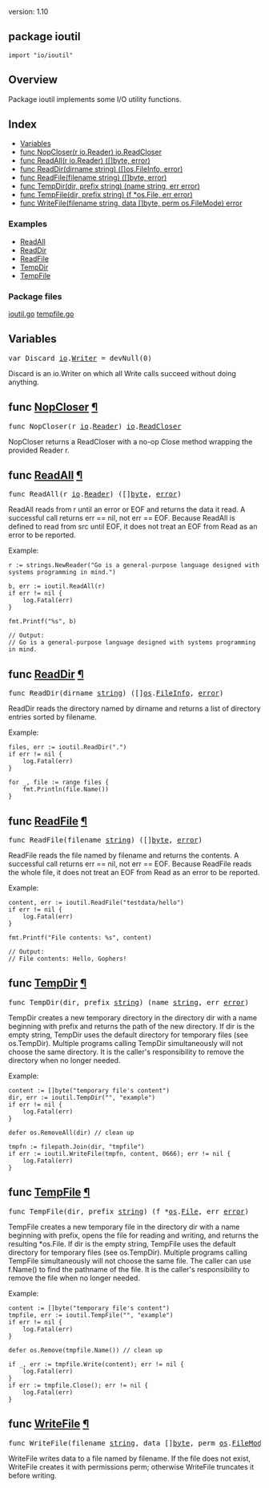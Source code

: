 version: 1.10
## package ioutil

  `import "io/ioutil"`

## Overview

Package ioutil implements some I/O utility functions.

## Index

- [Variables](#pkg-variables)
- [func NopCloser(r io.Reader) io.ReadCloser](#NopCloser)
- [func ReadAll(r io.Reader) ([]byte, error)](#ReadAll)
- [func ReadDir(dirname string) ([]os.FileInfo, error)](#ReadDir)
- [func ReadFile(filename string) ([]byte, error)](#ReadFile)
- [func TempDir(dir, prefix string) (name string, err error)](#TempDir)
- [func TempFile(dir, prefix string) (f *os.File, err error)](#TempFile)
- [func WriteFile(filename string, data []byte, perm os.FileMode) error](#WriteFile)

### Examples

- [ReadAll](#exampleReadAll)
- [ReadDir](#exampleReadDir)
- [ReadFile](#exampleReadFile)
- [TempDir](#exampleTempDir)
- [TempFile](#exampleTempFile)

### Package files
 [ioutil.go](//github.com/golang/go/blob/2ea7d3461bb41d0ae12b56ee52d43314bcdb97f9/src/io/ioutil/ioutil.go) [tempfile.go](//github.com/golang/go/blob/2ea7d3461bb41d0ae12b56ee52d43314bcdb97f9/src/io/ioutil/tempfile.go)

<h2 id="pkg-variables">Variables</h2>

<pre>var <span id="Discard">Discard</span> <a href="/io/">io</a>.<a href="/io/#Writer">Writer</a> = devNull(0)</pre>

Discard is an io.Writer on which all Write calls succeed without doing anything.

<h2 id="NopCloser">func <a href="//github.com/golang/go/blob/2ea7d3461bb41d0ae12b56ee52d43314bcdb97f9/src/io/ioutil/ioutil.go#L108">NopCloser</a>
    <a href="#NopCloser">¶</a></h2>
<pre>func NopCloser(r <a href="/io/">io</a>.<a href="/io/#Reader">Reader</a>) <a href="/io/">io</a>.<a href="/io/#ReadCloser">ReadCloser</a></pre>

NopCloser returns a ReadCloser with a no-op Close method wrapping the provided
Reader r.

<h2 id="ReadAll">func <a href="//github.com/golang/go/blob/2ea7d3461bb41d0ae12b56ee52d43314bcdb97f9/src/io/ioutil/ioutil.go#L34">ReadAll</a>
    <a href="#ReadAll">¶</a></h2>
<pre>func ReadAll(r <a href="/io/">io</a>.<a href="/io/#Reader">Reader</a>) ([]<a href="/builtin/#byte">byte</a>, <a href="/builtin/#error">error</a>)</pre>

ReadAll reads from r until an error or EOF and returns the data it read. A
successful call returns err == nil, not err == EOF. Because ReadAll is defined
to read from src until EOF, it does not treat an EOF from Read as an error to be
reported.

<a id="exampleReadAll"></a>
Example:

    r := strings.NewReader("Go is a general-purpose language designed with systems programming in mind.")

    b, err := ioutil.ReadAll(r)
    if err != nil {
        log.Fatal(err)
    }

    fmt.Printf("%s", b)

    // Output:
    // Go is a general-purpose language designed with systems programming in mind.

<h2 id="ReadDir">func <a href="//github.com/golang/go/blob/2ea7d3461bb41d0ae12b56ee52d43314bcdb97f9/src/io/ioutil/ioutil.go#L86">ReadDir</a>
    <a href="#ReadDir">¶</a></h2>
<pre>func ReadDir(dirname <a href="/builtin/#string">string</a>) ([]<a href="/os/">os</a>.<a href="/os/#FileInfo">FileInfo</a>, <a href="/builtin/#error">error</a>)</pre>

ReadDir reads the directory named by dirname and returns a list of directory
entries sorted by filename.

<a id="exampleReadDir"></a>
Example:

    files, err := ioutil.ReadDir(".")
    if err != nil {
        log.Fatal(err)
    }

    for _, file := range files {
        fmt.Println(file.Name())
    }

<h2 id="ReadFile">func <a href="//github.com/golang/go/blob/2ea7d3461bb41d0ae12b56ee52d43314bcdb97f9/src/io/ioutil/ioutil.go#L42">ReadFile</a>
    <a href="#ReadFile">¶</a></h2>
<pre>func ReadFile(filename <a href="/builtin/#string">string</a>) ([]<a href="/builtin/#byte">byte</a>, <a href="/builtin/#error">error</a>)</pre>

ReadFile reads the file named by filename and returns the contents. A successful
call returns err == nil, not err == EOF. Because ReadFile reads the whole file,
it does not treat an EOF from Read as an error to be reported.

<a id="exampleReadFile"></a>
Example:

    content, err := ioutil.ReadFile("testdata/hello")
    if err != nil {
        log.Fatal(err)
    }

    fmt.Printf("File contents: %s", content)

    // Output:
    // File contents: Hello, Gophers!

<h2 id="TempDir">func <a href="//github.com/golang/go/blob/2ea7d3461bb41d0ae12b56ee52d43314bcdb97f9/src/io/ioutil/tempfile.go#L66">TempDir</a>
    <a href="#TempDir">¶</a></h2>
<pre>func TempDir(dir, prefix <a href="/builtin/#string">string</a>) (name <a href="/builtin/#string">string</a>, err <a href="/builtin/#error">error</a>)</pre>

TempDir creates a new temporary directory in the directory dir with a name
beginning with prefix and returns the path of the new directory. If dir is the
empty string, TempDir uses the default directory for temporary files (see
os.TempDir). Multiple programs calling TempDir simultaneously will not choose
the same directory. It is the caller's responsibility to remove the directory
when no longer needed.

<a id="exampleTempDir"></a>
Example:

    content := []byte("temporary file's content")
    dir, err := ioutil.TempDir("", "example")
    if err != nil {
        log.Fatal(err)
    }

    defer os.RemoveAll(dir) // clean up

    tmpfn := filepath.Join(dir, "tmpfile")
    if err := ioutil.WriteFile(tmpfn, content, 0666); err != nil {
        log.Fatal(err)
    }

<h2 id="TempFile">func <a href="//github.com/golang/go/blob/2ea7d3461bb41d0ae12b56ee52d43314bcdb97f9/src/io/ioutil/tempfile.go#L37">TempFile</a>
    <a href="#TempFile">¶</a></h2>
<pre>func TempFile(dir, prefix <a href="/builtin/#string">string</a>) (f *<a href="/os/">os</a>.<a href="/os/#File">File</a>, err <a href="/builtin/#error">error</a>)</pre>

TempFile creates a new temporary file in the directory dir with a name beginning
with prefix, opens the file for reading and writing, and returns the resulting
*os.File. If dir is the empty string, TempFile uses the default directory for
temporary files (see os.TempDir). Multiple programs calling TempFile
simultaneously will not choose the same file. The caller can use f.Name() to
find the pathname of the file. It is the caller's responsibility to remove the
file when no longer needed.

<a id="exampleTempFile"></a>
Example:

    content := []byte("temporary file's content")
    tmpfile, err := ioutil.TempFile("", "example")
    if err != nil {
        log.Fatal(err)
    }

    defer os.Remove(tmpfile.Name()) // clean up

    if _, err := tmpfile.Write(content); err != nil {
        log.Fatal(err)
    }
    if err := tmpfile.Close(); err != nil {
        log.Fatal(err)
    }

<h2 id="WriteFile">func <a href="//github.com/golang/go/blob/2ea7d3461bb41d0ae12b56ee52d43314bcdb97f9/src/io/ioutil/ioutil.go#L69">WriteFile</a>
    <a href="#WriteFile">¶</a></h2>
<pre>func WriteFile(filename <a href="/builtin/#string">string</a>, data []<a href="/builtin/#byte">byte</a>, perm <a href="/os/">os</a>.<a href="/os/#FileMode">FileMode</a>) <a href="/builtin/#error">error</a></pre>

WriteFile writes data to a file named by filename. If the file does not exist,
WriteFile creates it with permissions perm; otherwise WriteFile truncates it
before writing.


